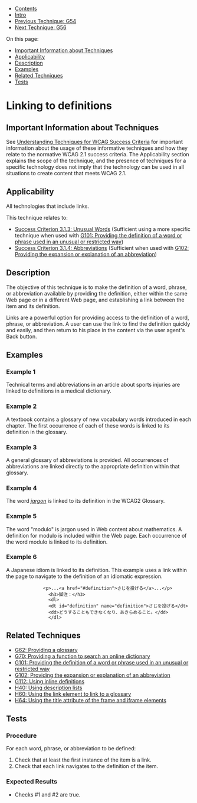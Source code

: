 -   [Contents](https://www.w3.org/WAI/WCAG21/Techniques/#techniques "Table of Contents")
-   [Intro](https://www.w3.org/WAI/WCAG21/Techniques/#introduction "Introduction to Techniques")
-   [Previous Technique: G54](G54)
-   [Next Technique: G56](G56)

On this page:

-   [Important Information about Techniques](#important-information)
-   [Applicability](#applicability)
-   [Description](#description)
-   [Examples](#examples)
-   [Related Techniques](#related)
-   [Tests](#tests)

Linking to definitions
======================

Important Information about Techniques
--------------------------------------

See [Understanding Techniques for WCAG Success Criteria](https://www.w3.org/WAI/WCAG21/Understanding/understanding-techniques) for important information about the usage of these informative techniques and how they relate to the normative WCAG 2.1 success criteria. The Applicability section explains the scope of the technique, and the presence of techniques for a specific technology does not imply that the technology can be used in all situations to create content that meets WCAG 2.1.

Applicability
-------------

All technologies that include links.

This technique relates to:

-   [Success Criterion 3.1.3: Unusual Words](https://www.w3.org/WAI/WCAG21/Understanding/unusual-words) (Sufficient using a more specific technique when used with [G101: Providing the definition of a word or phrase used in an unusual or restricted way](../general/G101))
-   [Success Criterion 3.1.4: Abbreviations](https://www.w3.org/WAI/WCAG21/Understanding/abbreviations) (Sufficient when used with [G102: Providing the expansion or explanation of an abbreviation](../general/G102))

Description
-----------

The objective of this technique is to make the definition of a word, phrase, or abbreviation available by providing the definition, either within the same Web page or in a different Web page, and establishing a link between the item and its definition.

Links are a powerful option for providing access to the definition of a word, phrase, or abbreviation. A user can use the link to find the definition quickly and easily, and then return to his place in the content via the user agent's Back button.

Examples
--------

### Example 1

Technical terms and abbreviations in an article about sports injuries are linked to definitions in a medical dictionary.

### Example 2

A textbook contains a glossary of new vocabulary words introduced in each chapter. The first occurrence of each of these words is linked to its definition in the glossary.

### Example 3

A general glossary of abbreviations is provided. All occurrences of abbreviations are linked directly to the appropriate definition within that glossary.

### Example 4

The word *[jargon](https://www.w3.org/TR/WCAG21/#)* is linked to its definition in the WCAG2 Glossary.

### Example 5

The word "modulo" is jargon used in Web content about mathematics. A definition for modulo is included within the Web page. Each occurrence of the word modulo is linked to its definition.

### Example 6

A Japanese idiom is linked to its definition. This example uses a link within the page to navigate to the definition of an idiomatic expression.

                  <p>...<a href="#definition">さじを投げる</a>...</p>
                    <h3>脚注：</h3>
                    <dl>
                    <dt id="definition" name="definition">さじを投げる</dt>
                    <dd>どうすることもできなくなり、あきらめること。</dd>
                    </dl>
                

Related Techniques
------------------

-   [G62: Providing a glossary](https://www.w3.org/WAI/WCAG21/Techniques/general/G62)
-   [G70: Providing a function to search an online dictionary](https://www.w3.org/WAI/WCAG21/Techniques/general/G70)
-   [G101: Providing the definition of a word or phrase used in an unusual or restricted way](https://www.w3.org/WAI/WCAG21/Techniques/general/G101)
-   [G102: Providing the expansion or explanation of an abbreviation](https://www.w3.org/WAI/WCAG21/Techniques/general/G102)
-   [G112: Using inline definitions](https://www.w3.org/WAI/WCAG21/Techniques/general/G112)
-   [H40: Using description lists](https://www.w3.org/WAI/WCAG21/Techniques/html/H40)
-   [H60: Using the link element to link to a glossary](https://www.w3.org/WAI/WCAG21/Techniques/html/H60)
-   [H64: Using the title attribute of the frame and iframe elements](https://www.w3.org/WAI/WCAG21/Techniques/html/H64)

Tests
-----

### Procedure

For each word, phrase, or abbreviation to be defined:

1.  Check that at least the first instance of the item is a link.
2.  Check that each link navigates to the definition of the item.

### Expected Results

-   Checks \#1 and \#2 are true.
